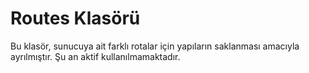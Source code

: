 # Routes Klasörü

Bu klasör, sunucuya ait farklı rotalar için yapıların saklanması amacıyla ayrılmıştır. Şu an aktif kullanılmamaktadır.